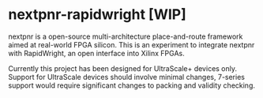 # nextpnr-rapidwright [WIP]

nextpnr is a open-source multi-architecture place-and-route framework
aimed at real-world FPGA silicon. This is an experiment to integrate
nextpnr with RapidWright, an open interface into Xilinx FPGAs.

Currently this project has been designed for UltraScale+ devices only.
Support for UltraScale devices should involve minimal changes, 7-series
support would require significant changes to packing and validity
checking.